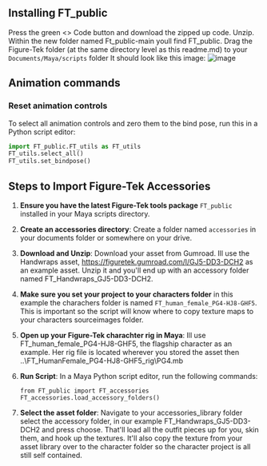 
##  **Installing FT_public**
Press the green <> Code button and download the zipped up code. Unzip. Within the new folder named Ft_public-main youll find FT_public. Drag the Figure-Tek folder (at the same directory level as this readme.md) to  your `Documents/Maya/scripts` folder
It should look like this image:
![image](https://github.com/FigureTekStudios/FT_public/assets/9369366/d34fd0f7-5b58-4b3a-9ea7-d71f2844af6b)


## Animation commands
###  Reset animation controls
To select all animation controls and zero them to the bind pose, run this in a Python script editor:

```python
import FT_public.FT_utils as FT_utils
FT_utils.select_all()
FT_utils.set_bindpose()
```

## Steps to Import Figure-Tek Accessories
1. **Ensure you have the latest Figure-Tek tools package** `FT_public` installed in your Maya scripts directory.

2.  **Create an accessories directory**: Create a folder named `accessories` in your documents folder or somewhere on your drive. 

3. **Download and Unzip**: Download your asset from Gumroad. Ill use the Handwraps asset, https://figuretek.gumroad.com/l/GJ5-DD3-DCH2 as an example asset. Unzip it and you'll end up with an accessory folder named FT_Handwraps_GJ5-DD3-DCH2.

4. **Make sure you set your project to your characters folder** in this example the charachers folder is named `FT_human_female_PG4-HJ8-GHF5`. This is important so the script will know where to           copy texture maps to your characters sourceimages folder.

5. **Open up your Figure-Tek charachter rig in Maya**: Ill use FT_human_female_PG4-HJ8-GHF5, the flagship character as an example. Her rig file is located wherever you stored the asset then ..\FT_HumanFemale_PG4-HJ8-GHF5\_rig\PG4.mb
      
4. **Run Script**: In a Maya Python script editor, run the following commands:
      ```
      from FT_public import FT_accessories
      FT_accessories.load_accessory_folders()
      ```
5. **Select the asset folder**: Navigate to your accessories_library folder select the accessory folder, in our example 
FT_Handwraps_GJ5-DD3-DCH2 and press choose.   That'll load all the outfit pieces up for you, skin them, and hook up the textures. It'll also copy the texture from your asset library over to the character folder so the character project is all still self contained. 

